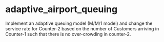 # adaptive_airport_queuing
Implement an adaptive queuing model (M/M/1 model) and change the service rate for Counter-2 based on the number of Customers arriving in Counter-1 such that there is no over-crowding in counter-2. 
